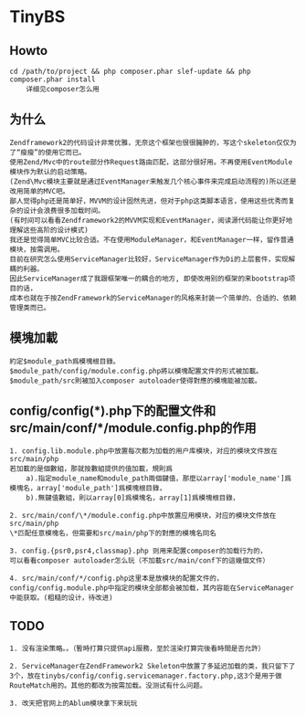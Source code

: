 TinyBS
============

Howto
------------

    cd /path/to/project && php composer.phar slef-update && php composer.phar install
        详细见composer怎么用

为什么
------------

	Zendframework2的代码设计非常优雅，无奈这个框架也很很臃肿的，写这个skeleton仅仅为了“瘦瘦”的使用它而已。
	使用Zend/Mvc中的route部分作Request路由匹配，这部分很好用。不再使用EventModule模块作为默认的启动策略。
	(Zend\Mvc模块主要就是通过EventManager来触发几个核心事件来完成启动流程的)所以还是改用简单的MVC吧。
	鄙人觉得php还是简单好，MVVM的设计固然先进，但对于php这类脚本语言，使用这些优秀而复杂的设计会浪费很多加载时间。
	(有时间可以看看Zendframework2的MVVM实现和EventManager，阅读源代码能让你更好地理解这些高阶的设计模式)
	我还是觉得简单MVC比较合适。不在使用ModuleManager，和EventManager一样，留作普通模块，按需调用。
	目前在研究怎么使用ServiceManager比较好，ServiceManager作为Di的上层套件，实现解耦的利器。
	因此ServiceManager成了我跟框架唯一的耦合的地方, 即使改用别的框架的来bootstrap项目的话，
	成本也就在于按ZendFramework的ServiceManager的风格来封装一个简单的、合适的、依赖管理类而已。

模塊加載
------------

    約定$module_path爲模塊根目錄。
    $module_path/config/module.config.php將以模塊配置文件的形式被加載。
    $module_path/src則被加入composer autoloader使得對應的模塊能被加載。

config/config(\*).php下的配置文件和src/main/conf/\*/module.config.php的作用
------------

    1. config.lib.module.php中放置每次都为加载的用户库模块，对应的模块文件放在src/main/php
    若加載的是個數組，那就按數組提供的值加載，規則爲 
        a).指定module_name和module_path兩個鍵值，那麼以array['module_name']爲模塊名，array['module_path']爲模塊根目錄，
        b).無鍵值數組，則以array[0]爲模塊名，array[1]爲模塊根目錄，
    
    2. src/main/conf/\*/module.config.php中放置应用模块，对应的模块文件放在src/main/php
    \*匹配任意模塊名，但需要和src/main/php下的對應的模塊名同名
    
    3. config.{psr0,psr4,classmap}.php 则用来配置composer的加载行为的，
    可以看看composer autoloader怎么玩（不加載src/main/conf下的這幾個文件）
    
    4. src/main/conf/*/config.php这里本是放模块的配置文件的，config/config.module.php中指定的模块全部都会被加载，其内容能在ServiceManager中能获取。(粗糙的设计，待改进)

TODO
------------

    1. 没有渲染策略。。（暫時打算只提供api服務，至於渲染打算完後看時間是否允許）
    
    2. ServiceManager在ZendFramework2 Skeleton中放置了多延迟加载的类，我只留下了3个，放在tinybs/config/config.servicemanager.factory.php,这3个是用于做RouteMatch用的。其他的都改为按需加载。没测试有什么问题。
    
    3. 改天把官网上的Ablum模块拿下来玩玩